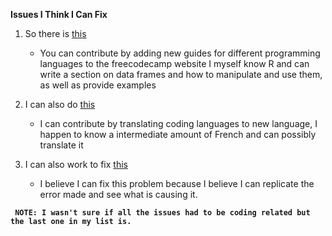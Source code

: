 **Issues I Think I Can Fix**

1. So there is [this](https://guide.freecodecamp.org/r)
  
   * You can contribute by adding new guides for different programming languages
  to the freecodecamp website
  I myself know R and can write a section on data frames and how to manipulate and use them, as well 
  as provide examples
  
2. I can also do [this](https://github.com/hunter-college-ossd-spr19/freeCodeCamp/blob/master/CONTRIBUTING.md#translate-guide-articles-and-coding-challenges)

   * I can contribute by translating coding languages to new language, I happen to know a intermediate amount of French 
   and can possibly translate it
  
3. I can also work to fix [this](https://www.freecodecamp.org/forum/t/timeout-has-occurred-how-to-use-package-json-challenge/265881)
    
    * I believe I can fix this problem because I believe I can replicate the error made and see what is causing it. 
    
    

**` NOTE: I wasn't sure if all the issues had to be coding related but the last one in my list is.`**
